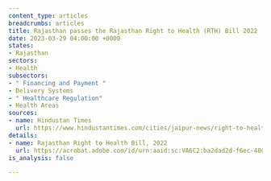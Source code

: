 ```yaml
---
content_type: articles
breadcrumbs: articles
title: Rajasthan passes the Rajasthan Right to Health (RTH) Bill 2022
date: 2023-03-29 04:00:00 +0000
states:
- Rajasthan
sectors:
- Health
subsectors:
- " Financing and Payment "
- Delivery Systems
- " Healthcare Regulation"
- Health Areas
sources:
- name: Hindustan Times
  url: https://www.hindustantimes.com/cities/jaipur-news/right-to-health-bill-passed-in-rajasthan-assembly-101679403249335.html
details:
- name: Rajasthan Right to Health Bill, 2022
  url: https://acrobat.adobe.com/id/urn:aaid:sc:VA6C2:ba2dad2d-f6ec-4800-af5a-201d009a21bd
is_analysis: false

---
```


